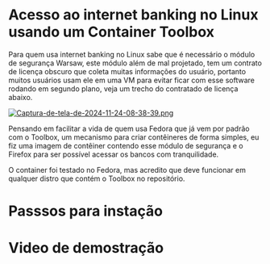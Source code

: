 # Acesso ao internet banking no Linux usando um Container Toolbox 
Para quem usa internet banking no Linux sabe que é necessário o módulo de segurança Warsaw, este módulo além de mal projetado, tem um contrato de licença obscuro que coleta muitas informações do usuário, portanto muitos usuários usam ele em uma VM para evitar ficar com esse software rodando em segundo plano, veja um trecho do contratado de licença abaixo. 

[![Captura-de-tela-de-2024-11-24-08-38-39.png](https://i.postimg.cc/d3wyJLQC/Captura-de-tela-de-2024-11-24-08-38-39.png)](https://postimg.cc/1n7tHRqR)

Pensando em facilitar a vida de quem usa Fedora que já vem por padrão com o Toolbox, um mecanismo para criar contêineres de forma simples, eu fiz uma imagem de contêiner contendo esse módulo de segurança e o Firefox para ser possível acessar os bancos com tranquilidade.  

O container foi testado no Fedora, mas acredito que deve funcionar em qualquer distro que contém o Toolbox no repositório. 

# Passsos para instação 

# Video de demostração 
